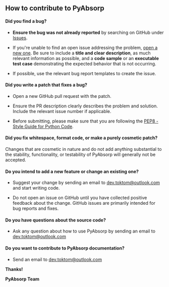 ## How to contribute to PyAbsorp

#### **Did you find a bug?**


* **Ensure the bug was not already reported** by searching on GitHub under [Issues](https://github.com/Toktom/PyAbsorp/issues).

* If you're unable to find an open issue addressing the problem, [open a new one](https://github.com/Toktom/PyAbsorp/issues/new/choose). Be sure to include a **title and clear description**, as much relevant information as possible, and a **code sample** or an **executable test case** demonstrating the expected behavior that is not occurring.

* If possible, use the relevant bug report templates to create the issue.


#### **Did you write a patch that fixes a bug?**

* Open a new GitHub pull request with the patch.

* Ensure the PR description clearly describes the problem and solution. Include the relevant issue number if applicable.

* Before submitting, please make sure that you are following the [PEP8 - Style Guide for Python Code](https://www.python.org/dev/peps/pep-0008/).

#### **Did you fix whitespace, format code, or make a purely cosmetic patch?**

Changes that are cosmetic in nature and do not add anything substantial to the stability, functionality, or testability of PyAbsorp will generally not be accepted.

#### **Do you intend to add a new feature or change an existing one?**

* Suggest your change by sending an email to dev.toktom@outlook.com and start writing code.

* Do not open an issue on GitHub until you have collected positive feedback about the change. GitHub issues are primarily intended for bug reports and fixes.

#### **Do you have questions about the source code?**

* Ask any question about how to use PyAbsorp by sending an email to dev.toktom@outlook.com

#### **Do you want to contribute to PyAbsorp documentation?**

* Send an email to dev.toktom@outlook.com


**Thanks!**

**PyAbsorp Team**
